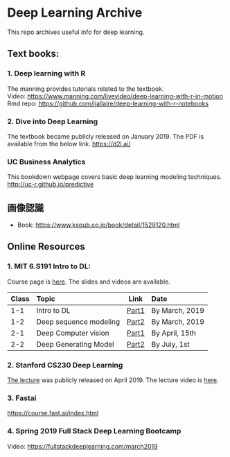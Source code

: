# Deep Learning Archive
This repo archives useful info for deep learning.

## Text books:  
### 1. Deep learning with R  
The manning provides tutorials related to the textbook.  
Video: https://www.manning.com/livevideo/deep-learning-with-r-in-motion  
Rmd repo: https://github.com/jjallaire/deep-learning-with-r-notebooks 

### 2. Dive into Deep Learning
The textbook became publicly released on January 2019. The PDF is available from the below link.
https://d2l.ai/

### UC Business Analytics
This bookdown webpage covers basic deep learning modeling techniques.  
http://uc-r.github.io/predictive  

## 画像認識
- Book: https://www.kspub.co.jp/book/detail/1529120.html  

## Online Resources
### 1. MIT 6.S191 Intro to DL:  
Course page is [here](http://introtodeeplearning.com/).  The slides and videos are available.

|**Class**   | **Topic**                      | **Link**      |**Date**                             | 
| :----------| :----------------------------- | ------------- |:----------------------------------- |
| 1-1   | Intro to DL            | [Part1](https://www.youtube.com/watch?v=5v1JnYv_yWs&index=1&list=PLtBw6njQRU-rwp5__7C0oIVt26ZgjG9NI)    | By March, 2019  |
| 1-2   | Deep sequence modeling | [Part2](https://www.youtube.com/watch?v=_h66BW-xNgk&index=1&list=PLtBw6njQRU-rwp5__7C0oIVt26ZgjG9NI) | By March, 2019    |
| 2-1   | Deep Computer vision   | [Part1](https://www.youtube.com/watch?v=H-HVZJ7kGI0&index=1&list=PLtBw6njQRU-rwp5__7C0oIVt26ZgjG9NI)    | By April, 15th  |
| 2-2   | Deep Generating Model   | [Part2](https://www.youtube.com/watch?v=yFBFl1cLYx8&index=1&list=PLtBw6njQRU-rwp5__7C0oIVt26ZgjG9NI)    | By July, 1st  |

### 2. Stanford CS230 Deep Learning  
[The lecture](http://cs230.stanford.edu/) was publicly released on April 2019. The lecture video is [here](http://onlinehub.stanford.edu/cs230).

### 3. Fastai
https://course.fast.ai/index.html

### 4. Spring 2019 Full Stack Deep Learning Bootcamp  
Video: https://fullstackdeeplearning.com/march2019


